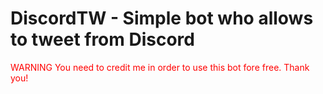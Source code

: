 # DiscordTW - Simple bot who allows to tweet from Discord

<span style="color:red">WARNING You need to credit me in order to use this bot fore free. Thank you!</span>
